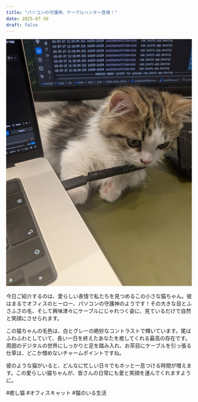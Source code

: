 ```yaml
---
title: "パソコンの守護神、ケーブルハンター登場！"
date: 2025-07-30
draft: false
---
```


![猫の写真](/images/cat-2025-07-30T10-40-34.jpg)

今日ご紹介するのは、愛らしい表情で私たちを見つめるこの小さな猫ちゃん。彼はまるでオフィスのヒーロー、パソコンの守護神のようです！その大きな目とふさふさの毛、そして興味津々にケーブルにじゃれつく姿に、見ているだけで自然と笑顔にさせられます。

この猫ちゃんの毛色は、白とグレーの絶妙なコントラストで輝いています。尾はふわふわとしていて、長い一日を終えたあなたを癒してくれる最高の存在です。周囲のデジタルの世界にしっかりと足を踏み入れ、お茶目にケーブルを引っ張る仕草は、どこか憎めないチャームポイントですね。

彼のような猫がいると、どんなに忙しい日々でもホッと一息つける時間が増えます。この愛らしい猫ちゃんが、皆さんの日常にも愛と笑顔を運んでくれますように。

#癒し猫 #オフィスキャット #猫のいる生活
